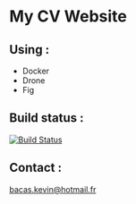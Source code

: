My CV Website
=============

Using :
-------
* Docker
* Drone
* Fig

Build status :
--------------
[![Build Status](http://213.246.56.38/api/badge/github.com/KevinBacas/CV_Website/status.svg?branch=master)](http://213.246.56.38/github.com/KevinBacas/CV_Website)

Contact :
---------
bacas.kevin@hotmail.fr

